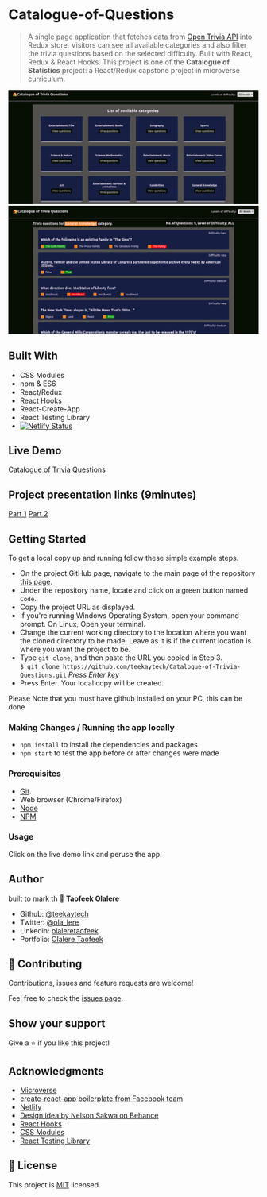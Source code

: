 # Catalogue-of-Questions

> A single page application that fetches data from [Open Trivia API](https://opentdb.com/) into Redux store. Visitors can see all available categories and also filter the trivia questions based on the selected difficulty. Built with React, Redux &amp; React Hooks. This project is one of the **Catalogue of Statistics** project: a React/Redux capstone project in microverse curriculum.

![First Screenshot here...](public/screenshots/screenshot.png)
![Second screenshot here...](public/screenshots/screenshot2.png)

## Built With

- CSS Modules
- npm & ES6
- React/Redux
- React Hooks
- React-Create-App
- React Testing Library
- [![Netlify Status](https://api.netlify.com/api/v1/badges/781b0a1d-c0ad-4305-8c83-df21a1bf38aa/deploy-status)](https://app.netlify.com/sites/cat-of-trivia-questions/deploys)

## Live Demo

[Catalogue of Trivia Questions](https://cat-of-trivia-questions.netlify.app/)

## Project presentation links (9minutes)

[Part 1](https://www.loom.com/share/c906f204e82843f8bd6348b83e9f7562)
[Part 2](https://www.loom.com/share/6a358307f9f04bce9a93b812f63367e3)

## Getting Started

To get a local copy up and running follow these simple example steps.

- On the project GitHub page, navigate to the main page of the repository [this page](https://github.com/teekaytech/Catalogue-of-Trivia-Questions).
- Under the repository name, locate and click on a green button named `Code`.
- Copy the project URL as displayed.
- If you're running Windows Operating System, open your command prompt. On Linux, Open your terminal.
- Change the current working directory to the location where you want the cloned directory to be made. Leave as it is if the current location is where you want the project to be.
- Type `git clone`, and then paste the URL you copied in Step 3.<br>
  `$ git clone https://github.com/teekaytech/Catalogue-of-Trivia-Questions.git` <em>Press Enter key</em><br>
- Press Enter. Your local copy will be created.

Please Note that you must have github installed on your PC, this can be done

### Making Changes / Running the app locally

- `npm install` to install the dependencies and packages
- `npm start` to test the app before or after changes were made

### Prerequisites

- [Git](https://gist.github.com/derhuerst/1b15ff4652a867391f03).
- Web browser (Chrome/Firefox)
- [Node](https://nodejs.org/en/)
- [NPM](https://www.npmjs.com/get-npm)

### Usage

Click on the live demo link and peruse the app.

## Author

built to mark th
👤 **Taofeek Olalere**

- Github: [@teekaytech](https://github.com/teekaytech)
- Twitter: [@ola_lere](https://twitter.com/ola_lere)
- Linkedin: [olaleretaofeek](https://linkedin.com/in/olaleretaofeek)
- Portfolio: [Olalere Taofeek](https://teekaytech.github.io/olaleretaofeek/)

## 🤝 Contributing

Contributions, issues and feature requests are welcome!

Feel free to check the [issues page](https://github.com/teekaytech/Catalogue-of-Papers/issues/).

## Show your support

Give a ⭐️ if you like this project!

## Acknowledgments

- [Microverse](https://.microverse.org/)
- [create-react-app boilerplate from Facebook team](https://github.com/facebook/create-react-app)
- [Netlify](https://app.netlify.com/)
- [Design idea by Nelson Sakwa on Behance](<https://www.behance.net/gallery/31579789/Ballhead-App-(Free-PSDs)>)
- [React Hooks](https://reactjs.org/docs/hooks-intro.html)
- [CSS Modules](https://css-tricks.com/css-modules-part-1-need/)
- [React Testing Library](https://github.com/testing-library/react-testing-library)

## 📝 License

This project is [MIT](/LICENSE) licensed.
